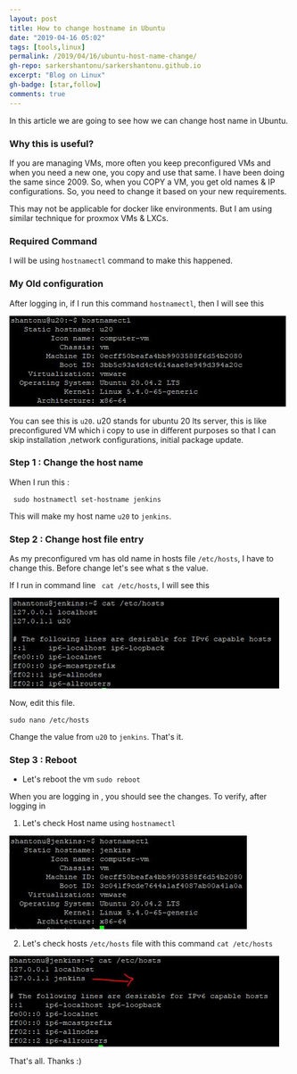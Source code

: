 ```yaml
---
layout: post
title: How to change hostname in Ubuntu
date: "2019-04-16 05:02"
tags: [tools,linux]
permalink: /2019/04/16/ubuntu-host-name-change/
gh-repo: sarkershantonu/sarkershantonu.github.io
excerpt: "Blog on Linux"
gh-badge: [star,follow]
comments: true
---
```

In this article we are going to see how we can change host name in Ubuntu. 

### Why this is useful? 
If you are managing VMs, more often you keep preconfigured VMs and when you need a new one, you copy and use that same. I have been doing the same since 2009. So, when you COPY a VM, you get old names & IP configurations. So, you need to change it based on your new requirements.

This may not be applicable for docker like environments. But I am using similar technique for proxmox VMs & LXCs. 

### Required Command
I will be using ```hostnamectl``` command to make this happened. 

### My Old configuration 
After logging in, if I run this command ```hostnamectl```, then I will see this 

![before-config](/images/ubuntu/host-name-change/host-name-before.JPG)

You can see this is ```u20```. u20 stands for ubuntu 20 lts server, this is like preconfigured VM which i copy to use in different purposes so that I can skip installation ,network configurations, initial package update.

### Step 1 : Change the host name 
When I run this : 

```shell
 sudo hostnamectl set-hostname jenkins
```

This will make my host name ```u20``` to   ```jenkins```. 

### Step 2 : Change host file entry 
As my preconfigured vm has old name in hosts file ```/etc/hosts```, I have to change this. Before change let's see what s the value. 

If I run in command line ``` cat /etc/hosts```, I will see this 

![before-host-config](/images/ubuntu/host-name-change/before-edit-hosts.JPG)

Now, edit this file. 

```
sudo nano /etc/hosts
```
Change the value from ```u20``` to   ```jenkins```.  That's it. 

### Step 3 : Reboot 
- Let's reboot the vm ```sudo reboot```

When you are logging in , you should see the changes. To verify, after logging in 

1. Let's check Host name using  ```hostnamectl```

![after--config](/images/ubuntu/host-name-change/after-change.JPG)

2. Let's check hosts ```/etc/hosts``` file with this command ```cat /etc/hosts```

![after-host-config](/images/ubuntu/host-name-change/edit-hosts.JPG)

That's all. Thanks :) 